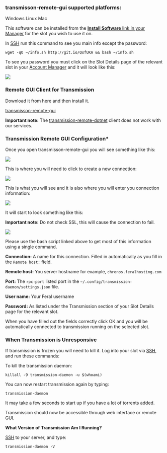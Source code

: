 
### transmisson-remote-gui supported platforms:

Windows
Linux
Mac

This software can be installed from the [**Install Software** link in your Manager](https://www.feralhosting.com/manager/) for the slot you wish to use it on.

In [SSH](https://www.feralhosting.com/faq/view?question=12) run this command to see you main info except the password:

~~~
wget -qO ~/info.sh http://git.io/QsfUKA && bash ~/info.sh
~~~

To see you password you must click on the Slot Details page of the relevant slot in your [Account Manager](https://www.feralhosting.com/manager/) and it will look like this:

![](https://raw.github.com/feralhosting/feralfilehosting/master/Feral%20Wiki/Installable%20software/Transmission%20and%20Transmission%20Remote%20GUI/transslotdetail.png)

### Remote GUI Client for Transmission

Download it from here and then install it.

[transmisson-remote-gui](http://code.google.com/p/transmisson-remote-gui/)

**Important note:** The [transmission-remote-dotnet](http://code.google.com/p/transmission-remote-dotnet/) client does not work with our services.

### Transmission Remote GUI Configuration*

Once you open transmisson-remote-gui you will see something like this:

![](https://raw.github.com/feralhosting/feralfilehosting/master/Feral%20Wiki/Installable%20software/Transmission%20and%20Transmission%20Remote%20GUI/1.png)

This is where you will need to click to create a new connection:

![](https://raw.github.com/feralhosting/feralfilehosting/master/Feral%20Wiki/Installable%20software/Transmission%20and%20Transmission%20Remote%20GUI/2.png)

This is what you will see and it is also where you will enter you connection information:

![](https://raw.github.com/feralhosting/feralfilehosting/master/Feral%20Wiki/Installable%20software/Transmission%20and%20Transmission%20Remote%20GUI/3.png)

It will start to look something like this:

**Important note:** Do not check SSL, this will cause the connection to fail.

![](https://raw.github.com/feralhosting/feralfilehosting/master/Feral%20Wiki/Installable%20software/Transmission%20and%20Transmission%20Remote%20GUI/4.png)
 
Please use the bash script linked above to get most of this information using a single command.

**Connection:** A name for this connection. Filled in automatically as you fill in the `Remote host:` field.

**Remote host:** You server hostname for example, `chronos.feralhosting.com`

**Port:** The `rpc-port` listed port in the `~/.config/transmission-daemon/settings.json` file.

**User name:** Your Feral username

**Password:** As listed under the Transmission section of your Slot Details page for the relevant slot.

When you have filled out the fields correctly  click OK and you will be automatically connected to transmission running on the selected slot.

### When Transmission is Unresponsive

If transmission is frozen you will need to kill it. Log into your slot via  [SSH](https://www.feralhosting.com/faq/view?question=12), and run these commands:

To kill the transmission daemon:

~~~
killall -9 transmission-daemon -u $(whoami)
~~~

You can now restart transmission again by typing: 

~~~
transmission-daemon
~~~

It may take a few seconds to start up if you have a lot of torrents added.

Transmission should now be accessible through web interface or remote GUI.

**What Version of Transmission Am I Running?**

[SSH](https://www.feralhosting.com/faq/view?question=12) to your server, and type:

~~~
transmission-daemon -V
~~~



